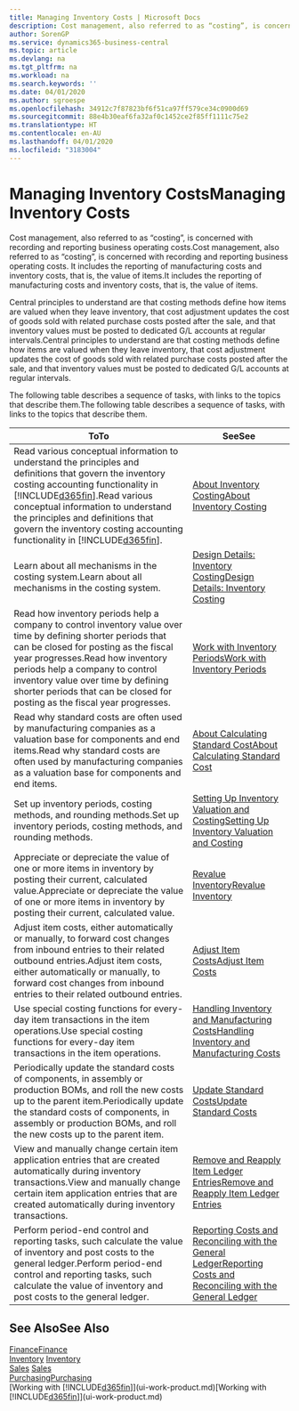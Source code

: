 ```yaml
---
title: Managing Inventory Costs | Microsoft Docs
description: Cost management, also referred to as “costing”, is concerned with recording and reporting business operating costs. It includes the reporting of manufacturing costs and inventory costs, that is, the value of items.
author: SorenGP
ms.service: dynamics365-business-central
ms.topic: article
ms.devlang: na
ms.tgt_pltfrm: na
ms.workload: na
ms.search.keywords: ''
ms.date: 04/01/2020
ms.author: sgroespe
ms.openlocfilehash: 34912c7f87823bf6f51ca97ff579ce34c0900d69
ms.sourcegitcommit: 88e4b30eaf6fa32af0c1452ce2f85ff1111c75e2
ms.translationtype: HT
ms.contentlocale: en-AU
ms.lasthandoff: 04/01/2020
ms.locfileid: "3183004"
---
```

# <a name="managing-inventory-costs"></a><span data-ttu-id="8cafd-104">Managing Inventory Costs</span><span class="sxs-lookup"><span data-stu-id="8cafd-104">Managing Inventory Costs</span></span>
<span data-ttu-id="8cafd-105">Cost management, also referred to as “costing”, is concerned with recording and reporting business operating costs.</span><span class="sxs-lookup"><span data-stu-id="8cafd-105">Cost management, also referred to as “costing”, is concerned with recording and reporting business operating costs.</span></span> <span data-ttu-id="8cafd-106">It includes the reporting of manufacturing costs and inventory costs, that is, the value of items.</span><span class="sxs-lookup"><span data-stu-id="8cafd-106">It includes the reporting of manufacturing costs and inventory costs, that is, the value of items.</span></span>   

<span data-ttu-id="8cafd-107">Central principles to understand are that costing methods define how items are valued when they leave inventory, that cost adjustment updates the cost of goods sold with related purchase costs posted after the sale, and that inventory values must be posted to dedicated G/L accounts at regular intervals.</span><span class="sxs-lookup"><span data-stu-id="8cafd-107">Central principles to understand are that costing methods define how items are valued when they leave inventory, that cost adjustment updates the cost of goods sold with related purchase costs posted after the sale, and that inventory values must be posted to dedicated G/L accounts at regular intervals.</span></span>

<span data-ttu-id="8cafd-108">The following table describes a sequence of tasks, with links to the topics that describe them.</span><span class="sxs-lookup"><span data-stu-id="8cafd-108">The following table describes a sequence of tasks, with links to the topics that describe them.</span></span>

|<span data-ttu-id="8cafd-109">**To**</span><span class="sxs-lookup"><span data-stu-id="8cafd-109">**To**</span></span>|<span data-ttu-id="8cafd-110">**See**</span><span class="sxs-lookup"><span data-stu-id="8cafd-110">**See**</span></span>|  
|------------|-------------|  
|<span data-ttu-id="8cafd-111">Read various conceptual information to understand the principles and definitions that govern the inventory costing accounting functionality in [!INCLUDE[d365fin](includes/d365fin_md.md)].</span><span class="sxs-lookup"><span data-stu-id="8cafd-111">Read various conceptual information to understand the principles and definitions that govern the inventory costing accounting functionality in [!INCLUDE[d365fin](includes/d365fin_md.md)].</span></span>|[<span data-ttu-id="8cafd-112">About Inventory Costing</span><span class="sxs-lookup"><span data-stu-id="8cafd-112">About Inventory Costing</span></span>](finance-learn-about-costing.md)|  
|<span data-ttu-id="8cafd-113">Learn about all mechanisms in the costing system.</span><span class="sxs-lookup"><span data-stu-id="8cafd-113">Learn about all mechanisms in the costing system.</span></span>|[<span data-ttu-id="8cafd-114">Design Details: Inventory Costing</span><span class="sxs-lookup"><span data-stu-id="8cafd-114">Design Details: Inventory Costing</span></span>](design-details-inventory-costing.md)|
|<span data-ttu-id="8cafd-115">Read how inventory periods help a company to control inventory value over time by defining shorter periods that can be closed for posting as the fiscal year progresses.</span><span class="sxs-lookup"><span data-stu-id="8cafd-115">Read how inventory periods help a company to control inventory value over time by defining shorter periods that can be closed for posting as the fiscal year progresses.</span></span>|[<span data-ttu-id="8cafd-116">Work with Inventory Periods</span><span class="sxs-lookup"><span data-stu-id="8cafd-116">Work with Inventory Periods</span></span>](finance-how-to-work-with-inventory-periods.md)|
|<span data-ttu-id="8cafd-117">Read why standard costs are often used by manufacturing companies as a valuation base for components and end items.</span><span class="sxs-lookup"><span data-stu-id="8cafd-117">Read why standard costs are often used by manufacturing companies as a valuation base for components and end items.</span></span>|[<span data-ttu-id="8cafd-118">About Calculating Standard Cost</span><span class="sxs-lookup"><span data-stu-id="8cafd-118">About Calculating Standard Cost</span></span>](finance-about-calculating-standard-cost.md)|
|<span data-ttu-id="8cafd-119">Set up inventory periods, costing methods, and rounding methods.</span><span class="sxs-lookup"><span data-stu-id="8cafd-119">Set up inventory periods, costing methods, and rounding methods.</span></span>|[<span data-ttu-id="8cafd-120">Setting Up Inventory Valuation and Costing</span><span class="sxs-lookup"><span data-stu-id="8cafd-120">Setting Up Inventory Valuation and Costing</span></span>](finance-set-up-inventory-valuation-and-costing.md)|
|<span data-ttu-id="8cafd-121">Appreciate or depreciate the value of one or more items in inventory by posting their current, calculated value.</span><span class="sxs-lookup"><span data-stu-id="8cafd-121">Appreciate or depreciate the value of one or more items in inventory by posting their current, calculated value.</span></span>|[<span data-ttu-id="8cafd-122">Revalue Inventory</span><span class="sxs-lookup"><span data-stu-id="8cafd-122">Revalue Inventory</span></span>](inventory-how-revalue-inventory.md)|
|<span data-ttu-id="8cafd-123">Adjust item costs, either automatically or manually, to forward cost changes from inbound entries to their related outbound entries.</span><span class="sxs-lookup"><span data-stu-id="8cafd-123">Adjust item costs, either automatically or manually, to forward cost changes from inbound entries to their related outbound entries.</span></span>|[<span data-ttu-id="8cafd-124">Adjust Item Costs</span><span class="sxs-lookup"><span data-stu-id="8cafd-124">Adjust Item Costs</span></span>](inventory-how-adjust-item-costs.md)|
|<span data-ttu-id="8cafd-125">Use special costing functions for every-day item transactions in the item operations.</span><span class="sxs-lookup"><span data-stu-id="8cafd-125">Use special costing functions for every-day item transactions in the item operations.</span></span>|[<span data-ttu-id="8cafd-126">Handling Inventory and Manufacturing Costs</span><span class="sxs-lookup"><span data-stu-id="8cafd-126">Handling Inventory and Manufacturing Costs</span></span>](finance-handle-inventory-and-manufacturing-costs.md)|  
|<span data-ttu-id="8cafd-127">Periodically update the standard costs of components, in assembly or production BOMs, and roll the new costs up to the parent item.</span><span class="sxs-lookup"><span data-stu-id="8cafd-127">Periodically update the standard costs of components, in assembly or production BOMs, and roll the new costs up to the parent item.</span></span>|[<span data-ttu-id="8cafd-128">Update Standard Costs</span><span class="sxs-lookup"><span data-stu-id="8cafd-128">Update Standard Costs</span></span>](finance-how-to-update-standard-costs.md)|
|<span data-ttu-id="8cafd-129">View and manually change certain item application entries that are created automatically during inventory transactions.</span><span class="sxs-lookup"><span data-stu-id="8cafd-129">View and manually change certain item application entries that are created automatically during inventory transactions.</span></span>|[<span data-ttu-id="8cafd-130">Remove and Reapply Item Ledger Entries</span><span class="sxs-lookup"><span data-stu-id="8cafd-130">Remove and Reapply Item Ledger Entries</span></span>](finance-how-to-remove-and-reapply-item-entries.md)|
|<span data-ttu-id="8cafd-131">Perform period-end control and reporting tasks, such calculate the value of inventory and post costs to the general ledger.</span><span class="sxs-lookup"><span data-stu-id="8cafd-131">Perform period-end control and reporting tasks, such calculate the value of inventory and post costs to the general ledger.</span></span>|[<span data-ttu-id="8cafd-132">Reporting Costs and Reconciling with the General Ledger</span><span class="sxs-lookup"><span data-stu-id="8cafd-132">Reporting Costs and Reconciling with the General Ledger</span></span>](finance-report-costs-and-reconcile-with-the-general-ledger.md)|

## <a name="see-also"></a><span data-ttu-id="8cafd-133">See Also</span><span class="sxs-lookup"><span data-stu-id="8cafd-133">See Also</span></span>  
 [<span data-ttu-id="8cafd-134">Finance</span><span class="sxs-lookup"><span data-stu-id="8cafd-134">Finance</span></span>](finance.md)  
 <span data-ttu-id="8cafd-135">[Inventory](inventory-manage-inventory.md) </span><span class="sxs-lookup"><span data-stu-id="8cafd-135">[Inventory](inventory-manage-inventory.md) </span></span>  
 <span data-ttu-id="8cafd-136">[Sales](sales-manage-sales.md) </span><span class="sxs-lookup"><span data-stu-id="8cafd-136">[Sales](sales-manage-sales.md) </span></span>  
 [<span data-ttu-id="8cafd-137">Purchasing</span><span class="sxs-lookup"><span data-stu-id="8cafd-137">Purchasing</span></span>](purchasing-manage-purchasing.md)  
 <span data-ttu-id="8cafd-138">[Working with [!INCLUDE[d365fin](includes/d365fin_md.md)]](ui-work-product.md)</span><span class="sxs-lookup"><span data-stu-id="8cafd-138">[Working with [!INCLUDE[d365fin](includes/d365fin_md.md)]](ui-work-product.md)</span></span>

